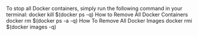 
To stop all Docker containers, simply run the following command in your terminal:
docker kill $(docker ps -q)
How to Remove All Docker Containers
docker rm $(docker ps -a -q)
How To Remove All Docker Images
docker rmi $(docker images -q)
